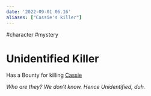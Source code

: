 ```yaml
---
date: '2022-09-01 06.16'
aliases: ["Cassie's killer"]
---
```


#character #mystery
# Unidentified Killer
Has a Bounty for killing [Cassie](Cassie.md)

_Who are they? We don't know. Hence Unidentified, duh._
